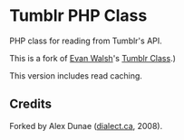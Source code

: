 # Tumblr PHP Class

PHP class for reading from Tumblr's API.

This is a fork of [Evan Walsh](http://github.com/evanwalsh)'s [Tumblr Class](http://code.evanwalsh.net/Projects/Tumblr).)

This version includes read caching.


## Credits

Forked by Alex Dunae ([dialect.ca](http://dialect.ca), 2008).

